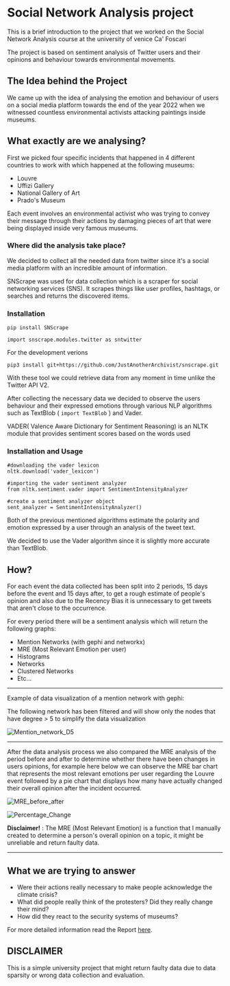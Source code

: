 # Social Network Analysis project

This is a brief introduction to the project that we worked on the Social Network Analysis course at the university of venice Ca' Foscari

The project is based on sentiment analysis of Twitter users and their opinions and behaviour towards environmental movements.

## The Idea behind the Project

We came up with the idea of analysing the emotion and behaviour of users on a social media platform towards the end of the year 2022 when we witnessed countless environmental activists attacking paintings inside museums.

## What exactly are we analysing?

First we picked four specific incidents that happened in 4 different countries to work with which happened at the following museums:
- Louvre
- Uffizi Gallery
- National Gallery of Art
- Prado's Museum

Each event involves an environmental activist who was trying to convey their message through their actions by damaging pieces of art that were being displayed inside very famous museums.


### Where did the analysis take place?

We decided to collect all the needed data from twitter since it's a social media platform with an incredible amount of information.

SNScrape was used for data collection which is a scraper for social networking services (SNS). It scrapes things like user profiles, hashtags, or searches and returns the discovered items.

### Installation
```
pip install SNScrape

import snscrape.modules.twitter as sntwitter
```
For the development verions
```
pip3 install git+https://github.com/JustAnotherArchivist/snscrape.git
```

With these tool we could retrieve data from any moment in time unlike the Twitter API V2.

After collecting the necessary data we decided to observe the users behaviour and their expressed emotions through various NLP algorithms such as TextBlob
( ` import TextBlob ` ) and Vader.

VADER( Valence Aware Dictionary for Sentiment Reasoning) is an NLTK module that provides sentiment scores based on the words used

### Installation and Usage
``` 
#downloading the vader lexicon
nltk.download('vader_lexicon')

#importing the vader sentiment analyzer
from nltk.sentiment.vader import SentimentIntensityAnalyzer

#create a sentiment analyzer object
sent_analyzer = SentimentIntensityAnalyzer()
```

Both of the previous mentioned algorithms estimate the polarity and emotion expressed by a user through an analysis of the tweet text.

We decided to use the Vader algorithm since it is slightly more accurate than TextBlob.

## How?

For each event the data collected has been split into 2 periods, 15 days before the event and 15 days after, to get a rough estimate of people's opinion and also due to the Recency Bias it is unnecessary to get tweets that aren't close to the occurrence.

For every period there will be a sentiment analysis which will return the following graphs:
- Mention Networks (with gephi and networkx)
- MRE (Most Relevant Emotion per user)
- Histograms
- Networks
- Clustered Networks
- Etc...

***
Example of data visualization of a mention network with gephi:

The following network has been filtered and will show only the nodes that have degree > 5 to simplify the data visualization

![Mention_network_D5](https://user-images.githubusercontent.com/79638739/225742930-a8321e6e-ffa4-4ae7-83bc-07355fd667b6.png)

***

After the data analysis process we also compared the MRE analysis of the period before and after to determine whether there have been changes in users opinions, for example here below we can observe the MRE bar chart that represents the most relevant emotions per user regarding the Louvre event followed by a pie chart that displays how many have actually changed their overall opinion after the incident occurred.

![MRE_before_after](https://user-images.githubusercontent.com/79638739/225744509-7291f0ea-28a2-4bbb-be26-93bb27baafff.png)


![Percentage_Change](https://user-images.githubusercontent.com/79638739/225742406-841ee6cd-d9fd-4d21-a63a-00863fd5f97a.png)

**Disclaimer!** : The MRE (Most Relevant Emotion) is a function that I manually created to determine a person's overall opinion on a topic, it might be unreliable and return faulty data.

***

## What we are trying to answer

- Were their actions really necessary to make people acknowledge the climate crisis?
- What did people really think of the protesters? Did they really change their mind?
- How did they react to the security systems of museums?

For more detailed information read the Report [here](https://github.com/Jimpoz/SocialNetworkAnalysisProject/blob/main/Report/Final_Version/SNA_Report.docx).


## DISCLAIMER
This is a simple university project that might return faulty data due to data sparsity or wrong data collection and evaluation.
